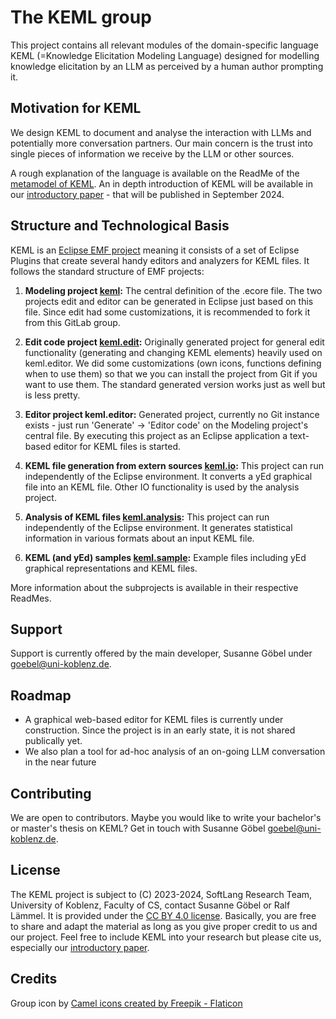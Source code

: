 # The KEML group

This project contains all relevant modules of the domain-specific language KEML (=Knowledge Elicitation Modeling Language) designed for modelling knowledge elicitation by an LLM as perceived by a human author prompting it.

## Motivation for KEML
We design KEML to document and analyse the interaction with LLMs and potentially more conversation partners. Our main concern is the trust into single pieces of information we receive by the LLM or other sources.

A rough explanation of the language is available on the ReadMe of the [metamodel of KEML](https://github.com/keml-group/keml). An in depth introduction of KEML will be available in our [introductory paper](https://doi.org/10.1145/3652620.3687809) - that will be published in September 2024.

## Structure and Technological Basis

KEML is an [Eclipse EMF project](https://projects.eclipse.org/projects/modeling.emf.emf) meaning it consists of a set of Eclipse Plugins that create several handy editors and analyzers for KEML files.
It follows the standard structure of EMF projects:

1) **Modeling project [keml](https://github.com/keml-group/keml):** The central definition of the .ecore file. The two projects edit and editor can be generated in Eclipse just based on this file. Since edit had some customizations, it is recommended to fork it from this GitLab group.

2) **Edit code project [keml.edit](https://github.com/keml-group/keml.edit):** Originally generated project for general edit functionality (generating and changing KEML elements) heavily used on keml.editor. We did some customizations (own icons, functions defining when to use them) so that we you can install the project from Git if you want to use them. The standard generated version works just as well but is less pretty.

3) **Editor project keml.editor:** Generated project, currently no Git instance exists - just run 'Generate' -> 'Editor code' on the Modeling project's central file. By executing this project as an Eclipse application a text-based editor for KEML files is started.

5) **KEML file generation from extern sources [keml.io](https://github.com/keml-group/keml.io):** This project can run independently of the Eclipse environment. It converts a yEd graphical file into an KEML file. Other IO functionality is used by the analysis project.

6) **Analysis of KEML files [keml.analysis](https://github.com/keml-group/keml.analysis):** This project can run independently of the Eclipse environment. It generates statistical information in various formats about an input KEML file.

7) **KEML (and yEd) samples [keml.sample](https://github.com/keml-group/keml.sample):** Example files including yEd graphical representations and KEML files.

More information about the subprojects is available in their respective ReadMes.

## Support
Support is currently offered by the main developer, Susanne Göbel under goebel@uni-koblenz.de.

## Roadmap
* A graphical web-based editor for KEML files is currently under construction. Since the project is in an early state, it is not shared publically yet.
* We also plan a tool for ad-hoc analysis of an on-going LLM conversation in the near future

## Contributing
We are open to contributors. Maybe you would like to write your bachelor's or master's thesis on KEML? Get in touch with Susanne Göbel goebel@uni-koblenz.de.

## License

The KEML project is subject to (C) 2023-2024, SoftLang Research Team, University of Koblenz, Faculty of CS, contact Susanne Göbel or Ralf Lämmel. It is provided under the [CC BY 4.0 license](https://creativecommons.org/licenses/by/4.0/).
Basically, you are free to share and adapt the material as long as you give proper credit to us and our project. Feel free to include KEML into your research but please cite us, especially our [introductory paper](https://doi.org/10.1145/3652620.3687809).

## Credits

Group icon by <a href="https://www.flaticon.com/free-icons/camel" title="camel icons">Camel icons created by Freepik - Flaticon</a>

